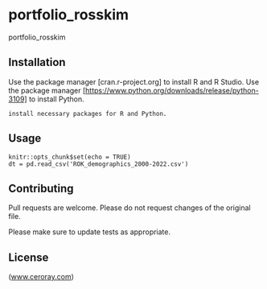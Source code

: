 # portfolio_rosskim

portfolio_rosskim

## Installation

Use the package manager [cran.r-project.org] to install R and R Studio.
Use the package manager [https://www.python.org/downloads/release/python-3109] to install Python.

```
install necessary packages for R and Python.
```

## Usage

```
knitr::opts_chunk$set(echo = TRUE)
dt = pd.read_csv('ROK_demographics_2000-2022.csv')
```

## Contributing

Pull requests are welcome. Please do not request changes of the original file.

Please make sure to update tests as appropriate.

## License

(www.ceroray.com)
